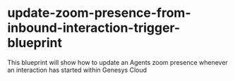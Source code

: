 # update-zoom-presence-from-inbound-interaction-trigger-blueprint
This blueprint will show how to update an Agents zoom presence whenever an interaction has started within Genesys Cloud
